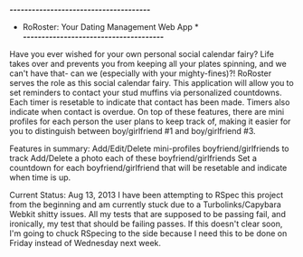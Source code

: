 ***--------------------------------------***
* RoRoster: Your Dating Management Web App *                                 
***--------------------------------------***

Have you ever wished for your own personal social calendar fairy?  Life takes over and prevents you from keeping all your plates spinning, and we can't have that- can we (especially with your mighty-fines)?!  RoRoster serves the role as this social calendar fairy.  This application will allow you to set reminders to contact your stud muffins via personalized countdowns.  Each timer is resetable to indicate that contact has been made.  Timers also indicate when contact is overdue.  On top of these features, there are mini profiles for each person the user plans to keep track of, making it easier for you to distinguish between boy/girlfriend #1 and boy/girlfriend #3.  

Features in summary:
Add/Edit/Delete mini-profiles boyfriend/girlfriends to track
Add/Delete a photo each of these boyfriend/girlfriends
Set a countdown for each boyfriend/girlfriend that will be resetable and indicate when time is up.

Current Status: Aug 13, 2013
I have been attempting to RSpec this project from the beginning and am currently stuck due to a Turbolinks/Capybara Webkit shitty issues.  All my tests that are supposed to be passing fail, and ironically, my test that should be failing passes.  If this doesn't clear soon, I'm going to chuck RSpecing to the side because I need this to be done on Friday instead of Wednesday next week. 


